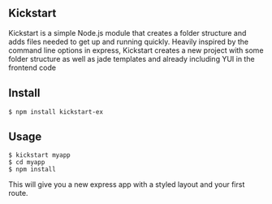 ## Kickstart

Kickstart is a simple Node.js module that creates a folder structure and adds files needed to get up and running quickly. Heavily inspired by the command line options in express, Kickstart creates a new project with some folder structure as well as jade templates and already including YUI in the frontend code

## Install
```
$ npm install kickstart-ex
```

## Usage
```
$ kickstart myapp
$ cd myapp
$ npm install
```

This will give you a new express app with a styled layout and your first route.
